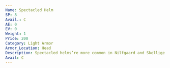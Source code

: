 ```yaml
---
Name: Spectacled Helm
SP: 8
Avail.: C
AE: 0
EV: 0
Weight: 1
Price: 200
Category: Light Armor
Armor_Location: Head
Description: Spectacled helms’re more common in Nilfgaard and Skellige. North tends to like fully enclosed helmets or just caps. The spectacle pieces on the front of the helm can help protect your face and eyes from attack, and in some cases there’s a layer of chain attached to the bottom for your neck.
Avail: C
---
```

